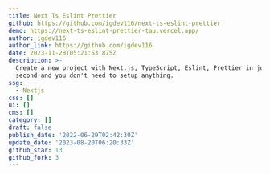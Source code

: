 ```yaml
---
title: Next Ts Eslint Prettier
github: https://github.com/igdev116/next-ts-eslint-prettier
demo: https://next-ts-eslint-prettier-tau.vercel.app/
author: igdev116
author_link: https://github.com/igdev116
date: 2023-11-28T05:21:53.875Z
description: >-
  Create a new project with Next.js, TypeScript, Eslint, Prettier in just 1
  second and you don't need to setup anything.
ssg:
  - Nextjs
css: []
ui: []
cms: []
category: []
draft: false
publish_date: '2022-06-29T02:42:30Z'
update_date: '2023-08-20T06:20:33Z'
github_star: 13
github_fork: 3
---
```

